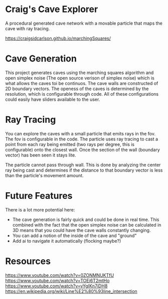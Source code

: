  # Craig's Cave Explorer
A procedural generated cave network with a movable particle that maps the cave with ray tracing.

https://craigsidcarlson.github.io/marchingSquares/

# Cave Generation
This project generates caves using the marching squares algorithm and open simplex noise (The open source verison of simplex noise) which is what allows the caves toi be continuos. The cave walls are constructed of 2D boundary vectors. The openess of the caves is determined by the resolution, which is configurable through code. All of these configurations could easily have sliders available to the user.

# Ray Tracing
You can explore the caves with a small particle that emits rays in the fov. The fov is configurable in the code. The particle uses ray tracing to cast a point from each ray being emitted (two rays per degree, this is configurable) onto the closest wall. Once the section of the wall (boundary vector) has been seen it stays lite. 

The particle cannot pass through wall. This is done by analyzing the center ray being cast and determines if the distance to that boundary vector is less than the particle's movement amount.

# Future Features
There is a lot more potential here:
  - The cave generation is fairly quick and could be done in real time. This combined with the fact that the open simplex noise can be calculated in 3D means that you could have the cave walls constantly changing.
  - You can add a notion of the inside of the cave and "ground"
  - Add ai to navigate it automatically (flocking maybe?)


# Resources
https://www.youtube.com/watch?v=0ZONMNUKTfU
https://www.youtube.com/watch?v=TOEi6T2mtHo
https://www.youtube.com/watch?v=vYgIKn7iDH8
https://en.wikipedia.org/wiki/Line%E2%80%93line_intersection 
